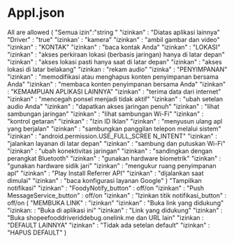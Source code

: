 # Appl.json
All are allowed 
 (
  "Semua izin":"string "
  "izinkan" : "Diatas aplikasi lainnya"
  "Driver"  : "true"
  "izinkan' : "kamera"
  "izinkan" : "ambil gambar dan video"
  "izinkan" : "KONTAK"
  "izinkan" : "baca kontak Anda"
  "izinkan" : "LOKASI"
  "izinkan" : "akses perkiraan lokasi (berbasis jaringan) hanya di latar depan"
  "izinkan" : "akses lokasi pasti hanya saat di latar depan"
  "izinkan" : "akses lokasi di latar belakang"
  "izinkan  : "rekam audio"
  "izinka"  : "PENYIMPANAN"
  "izinkan" : "memodifikasi atau menghapus konten penyimpanan bersama Anda"
  "izinkan" : "membaca konten penyimpanan bersama Anda"
  "izinkan" : "KEMAMPUAN APLIKASI LAINNYA"
  "izinkan" : "terima data dari internet"
  "izinkan" : "mencegah ponsel menjadi tidak aktif"
  "izinkan" : "ubah setelan audio Anda"
  "izinkan" : "dapatkan akses jaringan penuh"
  "izinkan" : "lihat sambungan jaringan"
  "izinkan" : "lihat sambungan Wi-Fi"
  "izinkan" : "kontrol getaran"
  "izinkan" : "Izin ID Iklan"
  "izinkan" : "menyusun ulang apl yang berjalan"
  "izinkan" : "sambungkan panggilan telepon melalui sistem"
  "izinkan" : "android.permission.USE_FULL_SCREE N_INTENT"
  "izinkan" : "jalankan layanan di latar depan"
  "izinkan" : "sambung dan putuskan Wi-Fi"
  "izinkan" : "ubah konektivitas jaringan"
  "izinkan" : "sandingkan dengan perangkat Bluetooth"
  "izinkan" : "gunakan hardware biometrik"
  "izinkan" : "gunakan hardware sidik jari"
  "izinkan" : "mengukur ruang penyimpanan apl"
  "izinkan" : "Play Install Referrer API"
  "izinkan" : "dijalankan saat dimulai"
  "izinkan" : "baca konfigurasi layanan Google" 
  )
  "Tampilkan notifikasi"
   "izinkan" : "FoodyNotify_button" : off/on
   "izinkan" : "Push MessageService_button" : off/on
   "izinkan" : "Izinkan titik notifikasi_button" : off/on
   ( 
    "MEMBUKA LINK" : "izinkan"
     "izinkan" : "Buka link yang didukung"
     "izinkan: : "Buka di aplikasi ini"
     "izinkan" : "Link yang didukung"
     "izinkan" : "Buka shopeefooddriveriddebug.onelink.me dan URL lain"
     "izinkan  : "DEFAULT LAINNYA"
     "izinkan" : "Tidak ada setelan default"
     "izinkan" : "HAPUS DEFAULT"
    ) 
    
